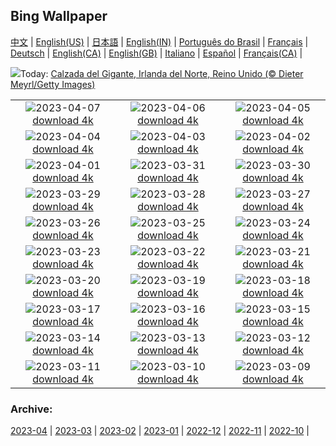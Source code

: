 ## Bing Wallpaper
[中文](README.md) |                     [English(US)](en-US.md) |                     [日本語](ja-JP.md) |                     [English(IN)](en-IN.md) |                     [Português do Brasil](pt-BR.md) |                     [Français](fr-FR.md) |                     [Deutsch](de-DE.md) |                     [English(CA)](en-CA.md) |                     [English(GB)](en-GB.md) |                     [Italiano](it-IT.md) |                     [Español](es-ES.md) |                     [Français(CA)](fr-CA.md) |                    

![](https://www.bing.com/th?id=OHR.NIrelandGiants_ES-ES4461121153_UHD.jpg&w=1000)Today: [Calzada del Gigante, Irlanda del Norte, Reino Unido (© Dieter Meyrl/Getty Images)](https://www.bing.com/th?id=OHR.NIrelandGiants_ES-ES4461121153_UHD.jpg)

|      |      |      |
| :----: | :----: | :----: |
|![](https://www.bing.com/th?id=OHR.KitsAspen_ES-ES3810206969_UHD.jpg&pid=hp&w=384&h=216&rs=1&c=4)2023-04-07 [download 4k](https://www.bing.com/th?id=OHR.KitsAspen_ES-ES3810206969_UHD.jpg)|![](https://www.bing.com/th?id=OHR.ArizonaPinkMoon_ES-ES1846996452_UHD.jpg&pid=hp&w=384&h=216&rs=1&c=4)2023-04-06 [download 4k](https://www.bing.com/th?id=OHR.ArizonaPinkMoon_ES-ES1846996452_UHD.jpg)|![](https://www.bing.com/th?id=OHR.ShellsDonana_ES-ES3094370696_UHD.jpg&pid=hp&w=384&h=216&rs=1&c=4)2023-04-05 [download 4k](https://www.bing.com/th?id=OHR.ShellsDonana_ES-ES3094370696_UHD.jpg)|
|![](https://www.bing.com/th?id=OHR.RomanBridge_ES-ES1681935782_UHD.jpg&pid=hp&w=384&h=216&rs=1&c=4)2023-04-04 [download 4k](https://www.bing.com/th?id=OHR.RomanBridge_ES-ES1681935782_UHD.jpg)|![](https://www.bing.com/th?id=OHR.HonaunauNP_ES-ES1434752302_UHD.jpg&pid=hp&w=384&h=216&rs=1&c=4)2023-04-03 [download 4k](https://www.bing.com/th?id=OHR.HonaunauNP_ES-ES1434752302_UHD.jpg)|![](https://www.bing.com/th?id=OHR.JavaBromo_ES-ES8404637069_UHD.jpg&pid=hp&w=384&h=216&rs=1&c=4)2023-04-02 [download 4k](https://www.bing.com/th?id=OHR.JavaBromo_ES-ES8404637069_UHD.jpg)|
|![](https://www.bing.com/th?id=OHR.FrogMonth_ES-ES0659962691_UHD.jpg&pid=hp&w=384&h=216&rs=1&c=4)2023-04-01 [download 4k](https://www.bing.com/th?id=OHR.FrogMonth_ES-ES0659962691_UHD.jpg)|![](https://www.bing.com/th?id=OHR.FloweringCherryJerte_ES-ES5446108513_UHD.jpg&pid=hp&w=384&h=216&rs=1&c=4)2023-03-31 [download 4k](https://www.bing.com/th?id=OHR.FloweringCherryJerte_ES-ES5446108513_UHD.jpg)|![](https://www.bing.com/th?id=OHR.PeacockFeathers_ES-ES9759278724_UHD.jpg&pid=hp&w=384&h=216&rs=1&c=4)2023-03-30 [download 4k](https://www.bing.com/th?id=OHR.PeacockFeathers_ES-ES9759278724_UHD.jpg)|
|![](https://www.bing.com/th?id=OHR.NuzzleManatee_ES-ES9650221623_UHD.jpg&pid=hp&w=384&h=216&rs=1&c=4)2023-03-29 [download 4k](https://www.bing.com/th?id=OHR.NuzzleManatee_ES-ES9650221623_UHD.jpg)|![](https://www.bing.com/th?id=OHR.MWDolomites_ES-ES9475177218_UHD.jpg&pid=hp&w=384&h=216&rs=1&c=4)2023-03-28 [download 4k](https://www.bing.com/th?id=OHR.MWDolomites_ES-ES9475177218_UHD.jpg)|![](https://www.bing.com/th?id=OHR.NYCClouds_ES-ES9326888079_UHD.jpg&pid=hp&w=384&h=216&rs=1&c=4)2023-03-27 [download 4k](https://www.bing.com/th?id=OHR.NYCClouds_ES-ES9326888079_UHD.jpg)|
|![](https://www.bing.com/th?id=OHR.WildAnza_ES-ES9057441206_UHD.jpg&pid=hp&w=384&h=216&rs=1&c=4)2023-03-26 [download 4k](https://www.bing.com/th?id=OHR.WildAnza_ES-ES9057441206_UHD.jpg)|![](https://www.bing.com/th?id=OHR.CecilBrewerStaircase_ES-ES2399541729_UHD.jpg&pid=hp&w=384&h=216&rs=1&c=4)2023-03-25 [download 4k](https://www.bing.com/th?id=OHR.CecilBrewerStaircase_ES-ES2399541729_UHD.jpg)|![](https://www.bing.com/th?id=OHR.WildGarlic_ES-ES2462893665_UHD.jpg&pid=hp&w=384&h=216&rs=1&c=4)2023-03-24 [download 4k](https://www.bing.com/th?id=OHR.WildGarlic_ES-ES2462893665_UHD.jpg)|
|![](https://www.bing.com/th?id=OHR.CloudsPatagonia_ES-ES4307324638_UHD.jpg&pid=hp&w=384&h=216&rs=1&c=4)2023-03-23 [download 4k](https://www.bing.com/th?id=OHR.CloudsPatagonia_ES-ES4307324638_UHD.jpg)|![](https://www.bing.com/th?id=OHR.LakePowellAerial_ES-ES4110651484_UHD.jpg&pid=hp&w=384&h=216&rs=1&c=4)2023-03-22 [download 4k](https://www.bing.com/th?id=OHR.LakePowellAerial_ES-ES4110651484_UHD.jpg)|![](https://www.bing.com/th?id=OHR.ColourDay_ES-ES3956249231_UHD.jpg&pid=hp&w=384&h=216&rs=1&c=4)2023-03-21 [download 4k](https://www.bing.com/th?id=OHR.ColourDay_ES-ES3956249231_UHD.jpg)|
|![](https://www.bing.com/th?id=OHR.PurpleCrocus_ES-ES3841795706_UHD.jpg&pid=hp&w=384&h=216&rs=1&c=4)2023-03-20 [download 4k](https://www.bing.com/th?id=OHR.PurpleCrocus_ES-ES3841795706_UHD.jpg)|![](https://www.bing.com/th?id=OHR.EmperorPenguinFatherDay_ES-ES7841903046_UHD.jpg&pid=hp&w=384&h=216&rs=1&c=4)2023-03-19 [download 4k](https://www.bing.com/th?id=OHR.EmperorPenguinFatherDay_ES-ES7841903046_UHD.jpg)|![](https://www.bing.com/th?id=OHR.MarsTars_ES-ES3749515413_UHD.jpg&pid=hp&w=384&h=216&rs=1&c=4)2023-03-18 [download 4k](https://www.bing.com/th?id=OHR.MarsTars_ES-ES3749515413_UHD.jpg)|
|![](https://www.bing.com/th?id=OHR.BallyvooneyCove_ES-ES3563566155_UHD.jpg&pid=hp&w=384&h=216&rs=1&c=4)2023-03-17 [download 4k](https://www.bing.com/th?id=OHR.BallyvooneyCove_ES-ES3563566155_UHD.jpg)|![](https://www.bing.com/th?id=OHR.ChengduPanda_ES-ES3430991641_UHD.jpg&pid=hp&w=384&h=216&rs=1&c=4)2023-03-16 [download 4k](https://www.bing.com/th?id=OHR.ChengduPanda_ES-ES3430991641_UHD.jpg)|![](https://www.bing.com/th?id=OHR.AgueroSpain_ES-ES3248907310_UHD.jpg&pid=hp&w=384&h=216&rs=1&c=4)2023-03-15 [download 4k](https://www.bing.com/th?id=OHR.AgueroSpain_ES-ES3248907310_UHD.jpg)|
|![](https://www.bing.com/th?id=OHR.Falleras_ES-ES7940663073_UHD.jpg&pid=hp&w=384&h=216&rs=1&c=4)2023-03-14 [download 4k](https://www.bing.com/th?id=OHR.Falleras_ES-ES7940663073_UHD.jpg)|![](https://www.bing.com/th?id=OHR.LionessesNap_ES-ES3129845642_UHD.jpg&pid=hp&w=384&h=216&rs=1&c=4)2023-03-13 [download 4k](https://www.bing.com/th?id=OHR.LionessesNap_ES-ES3129845642_UHD.jpg)|![](https://www.bing.com/th?id=OHR.TheaterRomania_ES-ES4472882122_UHD.jpg&pid=hp&w=384&h=216&rs=1&c=4)2023-03-12 [download 4k](https://www.bing.com/th?id=OHR.TheaterRomania_ES-ES4472882122_UHD.jpg)|
|![](https://www.bing.com/th?id=OHR.LongWharf_ES-ES2726959477_UHD.jpg&pid=hp&w=384&h=216&rs=1&c=4)2023-03-11 [download 4k](https://www.bing.com/th?id=OHR.LongWharf_ES-ES2726959477_UHD.jpg)|![](https://www.bing.com/th?id=OHR.EdaleValley_ES-ES1778719153_UHD.jpg&pid=hp&w=384&h=216&rs=1&c=4)2023-03-10 [download 4k](https://www.bing.com/th?id=OHR.EdaleValley_ES-ES1778719153_UHD.jpg)|![](https://www.bing.com/th?id=OHR.WaimeaRainbow_ES-ES0498517279_UHD.jpg&pid=hp&w=384&h=216&rs=1&c=4)2023-03-09 [download 4k](https://www.bing.com/th?id=OHR.WaimeaRainbow_ES-ES0498517279_UHD.jpg)|


### Archive:
[2023-04](archive/es-ES/202304/README.md) | [2023-03](archive/es-ES/202303/README.md) | [2023-02](archive/es-ES/202302/README.md) | [2023-01](archive/es-ES/202301/README.md) | [2022-12](archive/es-ES/202212/README.md) | [2022-11](archive/es-ES/202211/README.md) | [2022-10](archive/es-ES/202210/README.md) | 